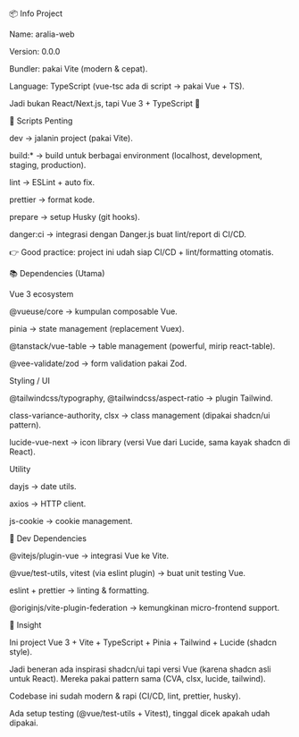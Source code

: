 📦 Info Project

Name: aralia-web

Version: 0.0.0

Bundler: pakai Vite (modern & cepat).

Language: TypeScript (vue-tsc ada di script → pakai Vue + TS).

Jadi bukan React/Next.js, tapi Vue 3 + TypeScript 🎯

🔨 Scripts Penting

dev → jalanin project (pakai Vite).

build:* → build untuk berbagai environment (localhost, development, staging, production).

lint → ESLint + auto fix.

prettier → format kode.

prepare → setup Husky (git hooks).

danger:ci → integrasi dengan Danger.js buat lint/report di CI/CD.

👉 Good practice: project ini udah siap CI/CD + lint/formatting otomatis.

📚 Dependencies (Utama)

Vue 3 ecosystem

@vueuse/core → kumpulan composable Vue.

pinia → state management (replacement Vuex).

@tanstack/vue-table → table management (powerful, mirip react-table).

@vee-validate/zod → form validation pakai Zod.

Styling / UI

@tailwindcss/typography, @tailwindcss/aspect-ratio → plugin Tailwind.

class-variance-authority, clsx → class management (dipakai shadcn/ui pattern).

lucide-vue-next → icon library (versi Vue dari Lucide, sama kayak shadcn di React).

Utility

dayjs → date utils.

axios → HTTP client.

js-cookie → cookie management.

🧪 Dev Dependencies

@vitejs/plugin-vue → integrasi Vue ke Vite.

@vue/test-utils, vitest (via eslint plugin) → buat unit testing Vue.

eslint + prettier → linting & formatting.

@originjs/vite-plugin-federation → kemungkinan micro-frontend support.

🎯 Insight

Ini project Vue 3 + Vite + TypeScript + Pinia + Tailwind + Lucide (shadcn style).

Jadi beneran ada inspirasi shadcn/ui tapi versi Vue (karena shadcn asli untuk React). Mereka pakai pattern sama (CVA, clsx, lucide, tailwind).

Codebase ini sudah modern & rapi (CI/CD, lint, prettier, husky).

Ada setup testing (@vue/test-utils + Vitest), tinggal dicek apakah udah dipakai.
